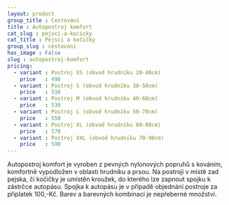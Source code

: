 ```yaml
---
layout: product
group_title : Cestování
title : Autopostroj komfort
cat_slug : pejsci-a-kocicky
cat_title : Pejsci a kočičky
group_slug : cestovani
has_image : False
slug : autopostroj-komfort
pricing:
  - variant : Postroj XS (obvod hrudníku 20-40cm)
    price   : 490
  - variant : Postroj S (obvod hrudníku 30-50cm)
    price   : 510
  - variant : Postroj M (obvod hrudníku 40-60cm)
    price   : 530
  - variant : Postroj L (obvod hrudníku 50-70cm)
    price   : 550
  - variant : Postroj XL (obvod hrudníku 60-80cm)
    price   : 570
  - variant : Postroj XXL (obvod hrudníku 70-90cm)
    price   : 590
---
```


Autopostroj komfort je vyroben z pevných nylonových popruhů s kováním, komfortně vypodložen v oblasti hrudníku a prsou. Na postroji v místě zad pejska, či kočičky je umístěn kroužek, do kterého lze zapnout spojku k zástrčce autopásu. Spojka k autopásu je v případě objednání postroje za příplatek 100,-Kč. Barev a barevných kombinací je nepřeberné množství.

